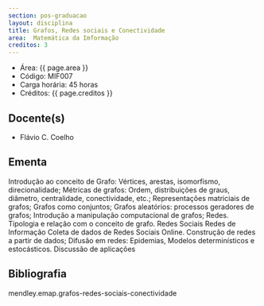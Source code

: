 ```yaml
---
section: pos-graduacao
layout: disciplina
title: Grafos, Redes sociais e Conectividade
area:  Matemática da Imformação
creditos: 3
---
```


- Área: {{ page.area }}
- Código: MIF007
- Carga horária: 45 horas
- Créditos: {{ page.creditos }}

## Docente(s) 

- Flávio C. Coelho

## Ementa

Introdução ao conceito de Grafo: Vértices, arestas, isomorfismo,
direcionalidade; Métricas de grafos: Ordem, distribuições de graus,
diâmetro, centralidade, conectividade, etc.; Representações matriciais
de grafos; Grafos como conjuntos; Grafos aleatórios: processos
geradores de grafos; Introdução a manipulação computacional de grafos;
Redes. Tipologia e relação com o conceito de grafo. Redes Sociais
Redes de Informação Coleta de dados de Redes Sociais Online.
Construção de redes a partir de dados; Difusão em redes: Epidemias,
Modelos determinísticos e estocásticos. Discussão de aplicações

## Bibliografia

mendley.emap.grafos-redes-sociais-conectividade


